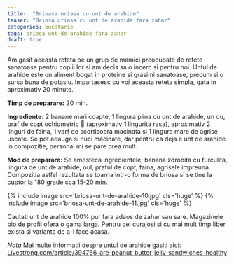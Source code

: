```yaml
---
title:  "Brioasa uriasa cu unt de arahide"
teaser: "Briosa uriasa cu unt de arahide fara zahar"
categories: bucatarie
tags: briosa unt-de-arahide fara-zahar
draft: true
---
```


Am gasit aceasta reteta pe un grup de mamici preocupate de retete sanatoase pentru copiii lor si am decis sa o incerc si pentru noi.
Untul de arahide este un aliment bogat in proteine si grasimi sanatoase, precum si o sursa buna de potasiu.
Impartasesc cu voi aceasta reteta simpla, gata in aproximativ 20 minute.

**Timp de preparare:** 20 min.

**Ingrediente:** 2 banane mari coapte, 1 lingura plina cu unt de arahide, un ou, praf de copt ochiometric :eyes: (aproximativ 1 lingurita rasa), aproximativ 2 linguri de faina, 1 varf de scortisoara macinata si 1 lingura mare de agrise uscate. Se pot adauga si nuci macinate, dar pentru ca deja e unt de arahide in compozitie, personal mi se pare prea mult.

**Mod de preparare:** Se amesteca ingredientele; banana zdrobita cu furculita, lingura de unt de arahide, oul, praful de copt, faina, agrisele impreuna.
Compozitia astfel rezultata se toarna intr-o forma de briosa si se tine la cuptor la 180 grade cca 15-20 min.

{% include image src='briosa-unt-de-arahide-10.jpg' cls='huge' %}
{% include image src='briosa-unt-de-arahide-11.jpg' cls='huge' %}

Cautati unt de arahide 100% pur fara adaos de zahar sau sare. Magazinele bio de profil ofera o gama larga. Pentru cei curajosi si cu mai mult timp liber exista si varianta de a-l face acasa.

*Nota* Mai multe informatii despre untul de arahide gasiti aici: [Livestrong.com/article/394766-are-peanut-butter-jelly-sandwiches-healthy](http://www.livestrong.com/article/394766-are-peanut-butter-jelly-sandwiches-healthy/)
